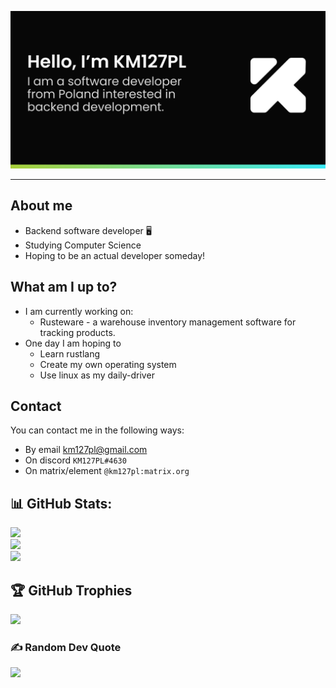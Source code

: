 ![KM127PL - A software developer from Poland.](thumbnail.jpg)
<hr>

## About me
* Backend software developer 🖥
* Studying Computer Science 
* Hoping to be an actual developer someday!

## What am I up to?
* I am currently working on:
    * Rusteware - a warehouse inventory management software for tracking products.
* One day I am hoping to
    * Learn rustlang
    * Create my own operating system
    * Use linux as my daily-driver

## Contact
You can contact me in the following ways:
* By email [km127pl@gmail.com](mailto:km127pl@gmail.com)
* On discord `KM127PL#4630`
* On matrix/element `@km127pl:matrix.org`

## 📊 GitHub Stats:
![](https://github-readme-stats.vercel.app/api?username=km127pl&theme=gruvbox&hide_border=false&include_all_commits=true&count_private=true)<br/>
![](https://github-readme-streak-stats.herokuapp.com/?user=km127pl&theme=gruvbox&hide_border=false)<br/>
![](https://github-readme-stats.vercel.app/api/top-langs/?username=km127pl&theme=gruvbox&hide_border=false&include_all_commits=true&count_private=true&layout=compact)

## 🏆 GitHub Trophies
![](https://github-profile-trophy.vercel.app/?username=km127pl&theme=gruvbox&no-frame=false&no-bg=true&margin-w=4)

### ✍️ Random Dev Quote
![](https://quotes-github-readme.vercel.app/api?type=horizontal&theme=gruvbox)
